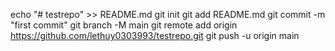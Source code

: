 echo "# testrepo" >> README.md
git init
git add README.md
git commit -m "first commit"
git branch -M main
git remote add origin https://github.com/lethuy0303993/testrepo.git
git push -u origin main
